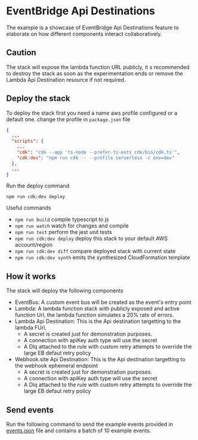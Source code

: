# EventBridge Api Destinations

The example is a showcase of EventBridge Api Destinations feature to elaborate on how different components interact collaboratively.

## Caution

The stack will expose the lambda function URL publicly, it s recommended to destroy the stack as soon as the experimentation ends or remove the Lambda Api Destination resource if not required.

## Deploy the stack

To deploy the stack first you need a name aws profile configured or a default one.
change the profile in `package.json` file

```json
{
  ...
  "scripts": {
    ...
    "cdk": "cdk --app 'ts-node --prefer-ts-exts cdk/bin/cdk.ts'",
    "cdk:dev": "npm run cdk -- --profile serverless -c env=dev"
  },
  ...
}
```

Run the deploy command

```shell
npm run cdk:dev deploy 
```

Useful commands

* `npm run build`   compile typescript to js
* `npm run watch`   watch for changes and compile
* `npm run test`    perform the jest unit tests
* `npm run cdk:dev deploy`  deploy this stack to your default AWS account/region
* `npm run cdk:dev diff`    compare deployed stack with current state
* `npm run cdk:dev synth`   emits the synthesized CloudFormation template

## How it works

The stack will deploy the following components

- EventBus: A custom event bus will be created as the event's entry point
- Lambda: A lambda function stack with publicly exposed and active function Url, the lambda function simulates a 20% rate of errors. 
- Lambda Api Destination: This is the Api destination targetting to the lambda FUrl, 
  - A secret is created just for demonstration purposes.
  - A connection with apiKey auth type will use the secret
  - A Dlq attached to the rule with custom retry attempts to override the large EB defaut retry policy
- Webhook.site Api Destination: This is the Api destination targetting to the webhook ephemeral endpoint 
  - A secret is created just for demonstration purposes.
  - A connection with apiKey auth type will use the secret
  - A Dlq attached to the rule with custom retry attempts to override the large EB defaut retry policy

## Send events
Run the following command to send the example events provided in [events.json](./data/events.json) file and contains a batch of 10 example events.
